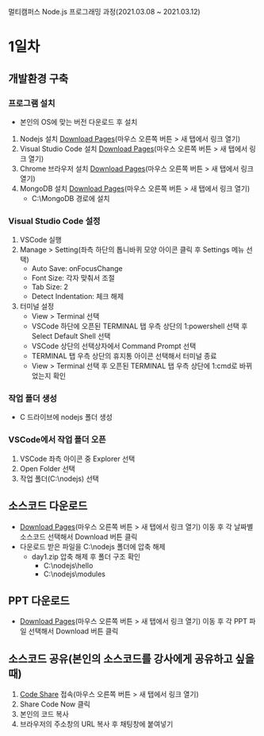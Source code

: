 멀티캠퍼스 Node.js 프로그래밍 과정(2021.03.08 ~ 2021.03.12)
# 1일차
## 개발환경 구축
### 프로그램 설치
* 본인의 OS에 맞는 버전 다운로드 후 설치
1. Nodejs 설치 [Download Pages](https://nodejs.org/en/download/)(마우스 오른쪽 버튼 > 새 탭에서 링크 열기)
2. Visual Studio Code 설치 [Download Pages](https://code.visualstudio.com/download)(마우스 오른쪽 버튼 > 새 탭에서 링크 열기)
3. Chrome 브라우저 설치 [Download Pages](https://www.google.com/chrome)(마우스 오른쪽 버튼 > 새 탭에서 링크 열기)
4. MongoDB 설치 [Download Pages](https://www.mongodb.com/try/download/community)(마우스 오른쪽 버튼 > 새 탭에서 링크 열기)
    * C:\MongoDB 경로에 설치


### Visual Studio Code 설정
1. VSCode 실행
2. Manage > Setting(좌측 하단의 톱니바퀴 모양 아이콘 클릭 후 Settings 메뉴 선택)
	* Auto Save: onFocusChange
	* Font Size: 각자 맞춰서 조절
	* Tab Size: 2
	* Detect Indentation: 체크 해제
3. 터미널 설정
	* View > Terminal 선택
	* VSCode 하단에 오픈된 TERMINAL 탭 우측 상단의 1:powershell 선택 후 Select Default Shell 선택
	* VSCode 상단의 선택상자에서 Command Prompt 선택
	* TERMINAL 탭 우측 상단의 휴지통 아이콘 선택해서 터미널 종료
	* View > Terminal 선택 후 오픈된 TERMINAL 탭 우측 상단에 1:cmd로 바뀌었는지 확인
### 작업 폴더 생성
* C 드라이브에 nodejs 폴더 생성
### VSCode에서 작업 폴더 오픈
1. VSCode 좌측 아이콘 중 Explorer 선택
2. Open Folder 선택
3. 작업 폴더(C:\nodejs) 선택
## 소스코드 다운로드
* [Download Pages](https://github.com/uzoolove/nodejs202103/blob/master/sample)(마우스 오른쪽 버튼 > 새 탭에서 링크 열기) 이동 후 각 날짜별 소스코드 선택해서 Download 버튼 클릭
* 다운로드 받은 파일을 C:\nodejs 폴더에 압축 해제
	* day1.zip 압축 해제 후 폴더 구조 확인
		* C:\nodejs\hello
		* C:\nodejs\modules
## PPT 다운로드
* [Download Pages](https://github.com/uzoolove/nodejs202103/blob/master/ppt)(마우스 오른쪽 버튼 > 새 탭에서 링크 열기) 이동 후 각 PPT 파일 선택해서 Download 버튼 클릭

## 소스코드 공유(본인의 소스코드를 강사에게 공유하고 싶을때)
1. [Code Share](https://codeshare.io/) 접속(마우스 오른쪽 버튼 > 새 탭에서 링크 열기)
2. Share Code Now 클릭
3. 본인의 코드 복사
4. 브라우저의 주소창의 URL 복사 후 채팅창에 붙여넣기

 